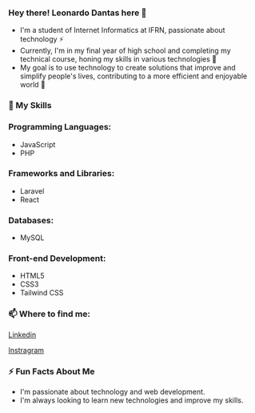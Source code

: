 ### Hey there! Leonardo Dantas here 👋

- I'm a student of Internet Informatics at IFRN, passionate about technology ⚡
- Currently, I'm in my final year of high school and completing my technical course, honing my skills in various technologies 💬
- My goal is to use technology to create solutions that improve and simplify people's lives, contributing to a more efficient and enjoyable world 🌱

  
### 🚀 My Skills

### Programming Languages:
- JavaScript
- PHP
  
### Frameworks and Libraries:
- Laravel
- React

### Databases:
- MySQL

### Front-end Development:
- HTML5
- CSS3
- Tailwind CSS


### 📫 Where to find me:

[Linkedin](https://www.linkedin.com/in/leonardo-dantas-42b885248/)

[Instragram](https://www.instagram.com/leonardoddantas/)


### ⚡ Fun Facts About Me
- I'm passionate about technology and web development.
- I'm always looking to learn new technologies and improve my skills.
